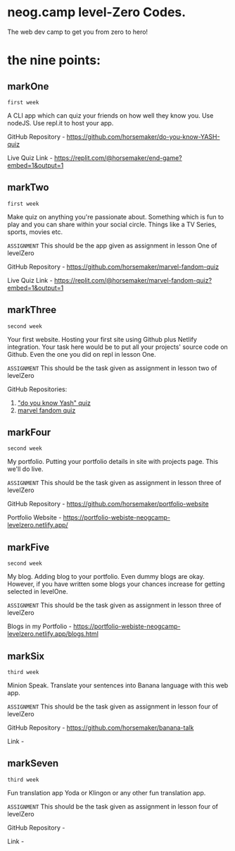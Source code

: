 # neog.camp level-Zero Codes.

The web dev camp to get you from zero to hero!

# the nine points: 

## markOne

`first week`

A CLI app which can quiz your friends on how well they know you. Use nodeJS. Use repl.it to host your app.

GitHub Repository - https://github.com/horsemaker/do-you-know-YASH-quiz

Live Quiz Link - https://replit.com/@horsemaker/end-game?embed=1&output=1

## markTwo
`first week`

Make quiz on anything you're passionate about. Something which is fun to play and you can share within your social circle. Things like a TV Series, sports, movies etc.

`ASSIGNMENT` This should be the app given as assignment in lesson One of levelZero

GitHub Repository - https://github.com/horsemaker/marvel-fandom-quiz

Live Quiz Link - https://replit.com/@horsemaker/marvel-fandom-quiz?embed=1&output=1

## markThree
`second week`

Your first website. Hosting your first site using Github plus Netlify integration. Your task here would be to put all your projects' source code on Github. Even the one you did on repl in lesson One.

`ASSIGNMENT` This should be the task given as assignment in lesson two of levelZero

GitHub Repositories:

1. ["do you know Yash" quiz](https://github.com/horsemaker/do-you-know-YASH-quiz)
2. [marvel fandom quiz](https://github.com/horsemaker/marvel-fandom-quiz)

## markFour
`second week`

My portfolio. Putting your portfolio details in site with projects page. This we'll do live.

`ASSIGNMENT` This should be the task given as assignment in lesson three of levelZero

GitHub Repository - https://github.com/horsemaker/portfolio-website

Portfolio Website - https://portfolio-webiste-neogcamp-levelzero.netlify.app/

## markFive
`second week`

My blog. Adding blog to your portfolio. Even dummy blogs are okay. However, if you have written some blogs your chances increase for getting selected in levelOne.

`ASSIGNMENT` This should be the task given as assignment in lesson three of levelZero

Blogs in my Portfolio - https://portfolio-webiste-neogcamp-levelzero.netlify.app/blogs.html

## markSix
`third week`

Minion Speak. Translate your sentences into Banana language with this web app.

`ASSIGNMENT` This should be the task given as assignment in lesson four of levelZero

GitHub Repository - https://github.com/horsemaker/banana-talk

Link - 

## markSeven
`third week`

Fun translation app Yoda or Klingon or any other fun translation app.

`ASSIGNMENT` This should be the task given as assignment in lesson four of levelZero

GitHub Repository - 

Link - 

